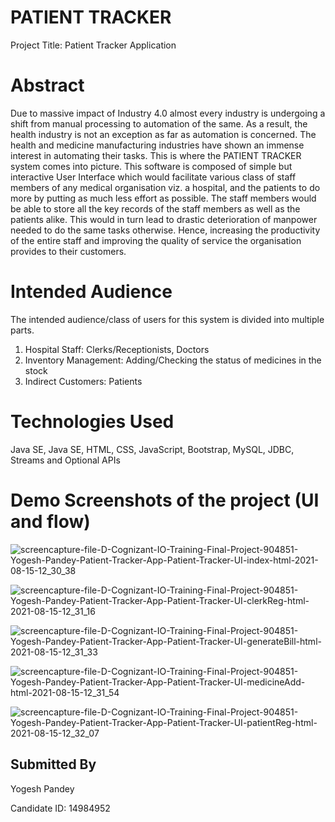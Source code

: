 # PATIENT TRACKER

Project Title: Patient Tracker Application



# Abstract

Due to massive impact of Industry 4.0 almost every industry is undergoing a shift from manual processing to automation of the same. As a result, the health industry is not an exception as far as automation is concerned. The health and medicine manufacturing industries have shown an immense interest in automating their tasks.
This is where the PATIENT TRACKER system comes into picture. This software is composed of simple but interactive User Interface which would facilitate various class of staff members of any medical organisation viz. a hospital, and the patients to do more by putting as much less effort as possible.
The staff members would be able to store all the key records of the staff members as well as the patients alike. This would in turn lead to drastic deterioration of manpower needed to do the same tasks otherwise. Hence, increasing the productivity of the entire staff and improving the quality of service the organisation provides to their customers.

# Intended Audience

The intended audience/class of users for this system is divided into multiple parts.

1. Hospital Staff: Clerks/Receptionists, Doctors
2. Inventory Management: Adding/Checking the status of medicines in the stock
3. Indirect Customers: Patients


# Technologies Used

Java SE, Java SE, HTML, CSS, JavaScript, Bootstrap, MySQL, JDBC, Streams and Optional APIs

# Demo Screenshots of the project (UI and flow)

![screencapture-file-D-Cognizant-IO-Training-Final-Project-904851-Yogesh-Pandey-Patient-Tracker-App-Patient-Tracker-UI-index-html-2021-08-15-12_30_38](https://user-images.githubusercontent.com/39917179/129470153-332e48b7-de7e-49e7-a0e4-e8376e68a6b6.png)

![screencapture-file-D-Cognizant-IO-Training-Final-Project-904851-Yogesh-Pandey-Patient-Tracker-App-Patient-Tracker-UI-clerkReg-html-2021-08-15-12_31_16](https://user-images.githubusercontent.com/39917179/129470177-c287d039-7431-4b3a-8227-75af626c95ed.png)

![screencapture-file-D-Cognizant-IO-Training-Final-Project-904851-Yogesh-Pandey-Patient-Tracker-App-Patient-Tracker-UI-generateBill-html-2021-08-15-12_31_33](https://user-images.githubusercontent.com/39917179/129470180-aa6d4834-fdc4-4312-b756-421d981054e7.png)

![screencapture-file-D-Cognizant-IO-Training-Final-Project-904851-Yogesh-Pandey-Patient-Tracker-App-Patient-Tracker-UI-medicineAdd-html-2021-08-15-12_31_54](https://user-images.githubusercontent.com/39917179/129470208-4df6a7d7-8d5d-4a44-ab28-5e9f272ad755.png)

![screencapture-file-D-Cognizant-IO-Training-Final-Project-904851-Yogesh-Pandey-Patient-Tracker-App-Patient-Tracker-UI-patientReg-html-2021-08-15-12_32_07](https://user-images.githubusercontent.com/39917179/129470210-5190e8d6-e62c-4a67-b316-29f18bb106b4.png)


## Submitted By

Yogesh Pandey

Candidate ID: 14984952
